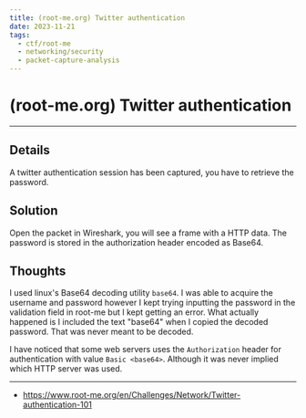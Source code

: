 ```yaml
---
title: (root-me.org) Twitter authentication
date: 2023-11-21
tags:
  - ctf/root-me
  - networking/security
  - packet-capture-analysis
---
```


# (root-me.org) Twitter authentication

---

## Details

A twitter authentication session has been captured, you have to retrieve the password.

## Solution

Open the packet in Wireshark, you will see a frame with a HTTP data. The password is stored in the authorization header encoded as Base64.
## Thoughts

I used linux's Base64 decoding utility `base64`. I was able to acquire the username and password however I kept trying inputting the password in the validation field in root-me but I kept getting an error. What actually happened is I included the text "base64" when I copied the decoded password. That was never meant to be decoded.

I have noticed that some web servers uses the `Authorization` header for authentication with value `Basic <base64>`. Although it was never implied which HTTP server was used.

---

- https://www.root-me.org/en/Challenges/Network/Twitter-authentication-101